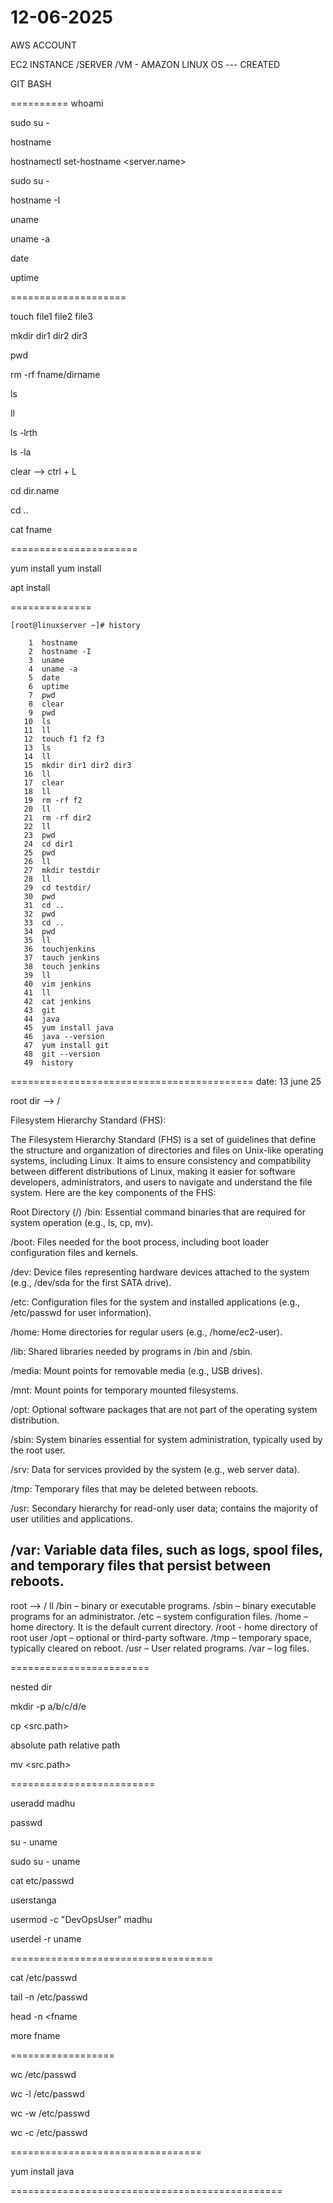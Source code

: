 12-06-2025
============
AWS ACCOUNT 

EC2 INSTANCE /SERVER /VM - AMAZON LINUX OS --- CREATED 

GIT BASH 

==========
whoami

sudo su - 

hostname

hostnamectl set-hostname <server.name>

sudo su - 

hostname -I 

uname 

uname -a

date 

uptime 

====================

touch file1 file2 file3 

mkdir dir1 dir2 dir3 

pwd

rm -rf fname/dirname 

ls 

ll

ls -lrth

ls -la 

clear --> ctrl + L 

cd dir.name

cd ..


cat fname 

======================

yum install <java>
yum install <git >

apt install <java>

==============
```
[root@linuxserver ~]# history

    1  hostname
    2  hostname -I
    3  uname
    4  uname -a
    5  date
    6  uptime
    7  pwd
    8  clear
    9  pwd
   10  ls
   11  ll
   12  touch f1 f2 f3
   13  ls
   14  ll
   15  mkdir dir1 dir2 dir3
   16  ll
   17  clear
   18  ll
   19  rm -rf f2
   20  ll
   21  rm -rf dir2
   22  ll
   23  pwd
   24  cd dir1
   25  pwd
   26  ll
   27  mkdir testdir
   28  ll
   29  cd testdir/
   30  pwd
   31  cd ..
   32  pwd
   33  cd ..
   34  pwd
   35  ll
   36  touchjenkins
   37  tauch jenkins
   38  touch jenkins
   39  ll
   40  vim jenkins
   41  ll
   42  cat jenkins
   43  git
   44  java
   45  yum install java
   46  java --version
   47  yum install git
   48  git --version
   49  history
```


==========================================
date: 13 june 25 

root dir --> / 

Filesystem Hierarchy Standard (FHS):
 
 
The Filesystem Hierarchy Standard (FHS) is a set of guidelines that define the structure and organization of directories and files on Unix-like operating systems, including Linux. It aims to ensure consistency and compatibility between different distributions of Linux, making it easier for software developers, administrators, and users to navigate and understand the file system. Here are the key components of the FHS:

Root Directory (/)
/bin: Essential command binaries that are required for system operation (e.g., ls, cp, mv).

/boot: Files needed for the boot process, including boot loader configuration files and kernels.

/dev: Device files representing hardware devices attached to the system (e.g., /dev/sda for the first SATA drive).

/etc: Configuration files for the system and installed applications (e.g., /etc/passwd for user information).

/home: Home directories for regular users (e.g., /home/ec2-user).

/lib: Shared libraries needed by programs in /bin and /sbin.

/media: Mount points for removable media (e.g., USB drives).

/mnt: Mount points for temporary mounted filesystems.

/opt: Optional software packages that are not part of the operating system distribution.

/sbin: System binaries essential for system administration, typically used by the root user.

/srv: Data for services provided by the system (e.g., web server data).

/tmp: Temporary files that may be deleted between reboots.

/usr: Secondary hierarchy for read-only user data; contains the majority of user utilities and applications.

/var: Variable data files, such as logs, spool files, and temporary files that persist between reboots.
---------------------

root --> /
ll
/bin – binary or executable programs.
 /sbin – binary executable programs for an administrator.
/etc – system configuration files.
/home – home directory. It is the default current directory.
/root - home directory of root user 
/opt – optional or third-party software.
/tmp – temporary space, typically cleared on reboot.
/usr – User related programs.
/var – log files.

========================

nested dir 

mkdir -p a/b/c/d/e


cp <src.path> <dest>


absolute path 
relative path 


mv <src.path> <dest>

=========================

useradd madhu 
 
passwd <uname> 

su - uname

sudo su - uname 

cat etc/passwd

userstanga

usermod -c "DevOpsUser" madhu

userdel -r uname 

===================================

cat /etc/passwd

tail -n /etc/passwd

head -n <fname 

more fname

==================

wc  /etc/passwd

wc -l /etc/passwd

wc  -w /etc/passwd

wc  -c /etc/passwd

=================================

yum install java 


===============================================
